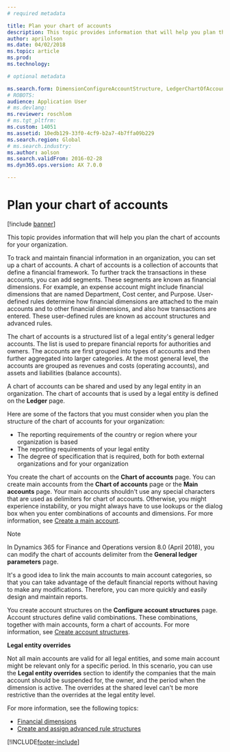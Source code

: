 ```yaml
---
# required metadata

title: Plan your chart of accounts
description: This topic provides information that will help you plan the chart of accounts for your organization.
author: aprilolson
ms.date: 04/02/2018
ms.topic: article
ms.prod: 
ms.technology: 

# optional metadata

ms.search.form: DimensionConfigureAccountStructure, LedgerChartOfAccounts
# ROBOTS: 
audience: Application User
# ms.devlang: 
ms.reviewer: roschlom
# ms.tgt_pltfrm: 
ms.custom: 14051
ms.assetid: 10edb129-33f0-4cf9-b2a7-4b7ffa09b229
ms.search.region: Global
# ms.search.industry: 
ms.author: aolson
ms.search.validFrom: 2016-02-28
ms.dyn365.ops.version: AX 7.0.0

---
```


# Plan your chart of accounts

[!include [banner](../includes/banner.md)]

This topic provides information that will help you plan the chart of accounts for your organization.

To track and maintain financial information in an organization, you can set up a chart of accounts. A chart of accounts is a collection of accounts that define a financial framework. To further track the transactions in these accounts, you can add segments. These segments are known as financial dimensions. For example, an expense account might include financial dimensions that are named Department, Cost center, and Purpose. User-defined rules determine how financial dimensions are attached to the main accounts and to other financial dimensions, and also how transactions are entered. These user-defined rules are known as account structures and advanced rules.

The chart of accounts is a structured list of a legal entity's general ledger accounts. The list is used to prepare financial reports for authorities and owners. The accounts are first grouped into types of accounts and then further aggregated into larger categories. At the most general level, the accounts are grouped as revenues and costs (operating accounts), and assets and liabilities (balance accounts).

A chart of accounts can be shared and used by any legal entity in an organization. The chart of accounts that is used by a legal entity is defined on the **Ledger** page.

Here are some of the factors that you must consider when you plan the structure of the chart of accounts for your organization:

- The reporting requirements of the country or region where your organization is based
- The reporting requirements of your legal entity
- The degree of specification that is required, both for both external organizations and for your organization

You create the chart of accounts on the **Chart of accounts** page. You can create main accounts from the **Chart of accounts** page or the **Main accounts** page. Your main accounts shouldn't use any special characters that are used as delimiters for chart of accounts. Otherwise, you might experience instability, or you might always have to use lookups or the dialog box when you enter combinations of accounts and dimensions. For more information, see [Create a main account](tasks/create-main-account.md).

> [!NOTE]
> In Dynamics 365 for Finance and Operations version 8.0 (April 2018), you can modify the chart of accounts delimiter from the **General ledger parameters** page.

It's a good idea to link the main accounts to main account categories, so that you can take advantage of the default financial reports without having to make any modifications. Therefore, you can more quickly and easily design and maintain reports.

You create account structures on the **Configure account structures** page. Account structures define valid combinations. These combinations, together with main accounts, form a chart of accounts. For more information, see [Create account structures](tasks/create-account-structures.md).

**Legal entity overrides**

Not all main accounts are valid for all legal entities, and some main account might be relevant only for a specific period. In this scenario, you can use the **Legal entity overrides** section to identify the companies that the main account should be suspended for, the owner, and the period when the dimension is active. The overrides at the shared level can't be more restrictive than the overrides at the legal entity level.

For more information, see the following topics:

- [Financial dimensions](financial-dimensions.md)
- [Create and assign advanced rule structures](tasks/create-assign-advanced-rule-structures.md)


[!INCLUDE[footer-include](../../includes/footer-banner.md)]

